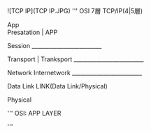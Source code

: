 ![TCP IP](TCP IP.JPG)
'''
OSI   7層              TCP/IP(4|5層)

 App    
 Presatation     |         APP

Session            _________________________

Transport  |           Tranksport
                   _________________________

Network               Internetwork
                   _________________________

Data Link            LINK(Data Link/Physical)

Physical


'''
OSI:
APP LAYER
 
'''
